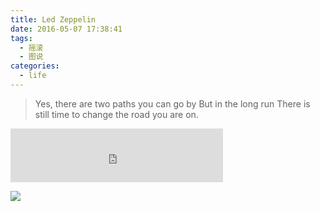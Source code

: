 ```yaml
---
title: Led Zeppelin
date: 2016-05-07 17:38:41
tags:
  - 摇滚
  - 图说
categories:
  - life
---
```


> Yes, there are two paths you can go by
  But in the long run
  There is still time to change the road you are on.


<!--more-->

<iframe frameborder="no" border="0" marginwidth="0" marginheight="0" width=340 height=86 src="http://music.163.com/outchain/player?type=2&id=20064680&auto=0&height=66"></iframe>

![](/img/Led-Zeppelin/ledzeppelin.jpg)